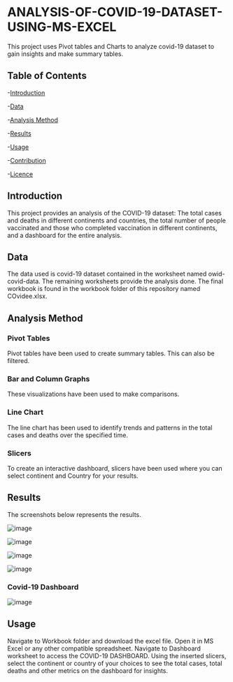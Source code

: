 # ANALYSIS-OF-COVID-19-DATASET-USING-MS-EXCEL
This project uses Pivot tables and Charts to analyze covid-19 dataset to gain insights and make summary tables.

## Table of Contents

-[Introduction](#Introduction)

-[Data](#Data)

-[Analysis Method](#Analysis-Method)

-[Results](#Results)

-[Usage](#Usage)

-[Contribution](#Contribution)

-[Licence](#Licence)

## Introduction

This project provides an analysis of the COVID-19 dataset: The total cases and deaths in different continents and countries, the total number of people vaccinated and those who completed vaccination in different continents, and a dashboard for the entire analysis. 
## Data
The data used is covid-19 dataset contained in the worksheet named owid-covid-data. The remaining worksheets provide the analysis done. The final workbook is found in the workbook folder of this repository named COvidee.xlsx.

## Analysis Method

### Pivot Tables

Pivot tables have been used to create summary tables. This can also be filtered.

### Bar and Column Graphs

These visualizations have been used to make comparisons.

### Line Chart

The line chart has been used to identify trends and patterns in the total cases and deaths over the specified time.

### Slicers
To create an interactive dashboard, slicers have been used where you can select continent and Country for your results.

## Results

The screenshots below represents the results.

![image](https://github.com/user-attachments/assets/838ddaba-f0d0-4cd3-ae33-07441af09a00)

![image](https://github.com/user-attachments/assets/fee519ce-9fa4-4102-98c8-15ff9b7519f1)

![image](https://github.com/user-attachments/assets/16bf5200-8a9f-49f8-8785-20efda798117)

![image](https://github.com/user-attachments/assets/7beb121e-2788-4239-881f-752d448779b3)

### Covid-19 Dashboard

![image](https://github.com/user-attachments/assets/77ef5128-c038-47a2-816b-665af39890b7)



## Usage

Navigate to Workbook folder and download the excel file. Open it in MS Excel or any other compatible spreadsheet.
Navigate to Dashboard worksheet to access the COVID-19 DASHBOARD.
Using the inserted slicers, select the continent or country of your choices to see the total cases, total deaths and other metrics on the dashboard for insights.
